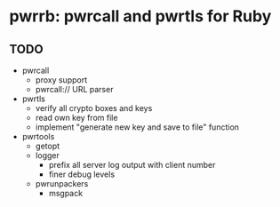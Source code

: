 pwrrb: pwrcall and pwrtls for Ruby
==================================

TODO
----
* pwrcall
  * proxy support
  * pwrcall:// URL parser
* pwrtls
  * verify all crypto boxes and keys
  * read own key from file
  * implement "generate new key and save to file" function
* pwrtools
  * getopt
  * logger
    * prefix all server log output with client number
    * finer debug levels
  * pwrunpackers
    * msgpack
